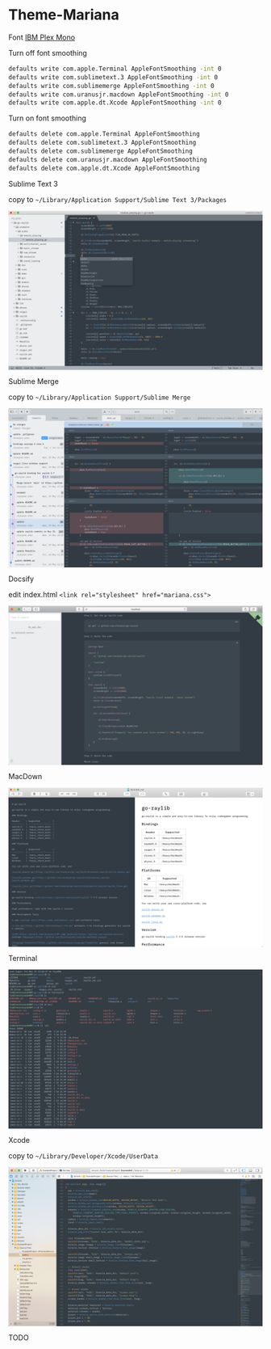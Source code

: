 # Theme-Mariana

Font [IBM Plex Mono](https://github.com/IBM/plex)

Turn off font smoothing

```bash
defaults write com.apple.Terminal AppleFontSmoothing -int 0
defaults write com.sublimetext.3 AppleFontSmoothing -int 0
defaults write com.sublimemerge AppleFontSmoothing -int 0
defaults write com.uranusjr.macdown AppleFontSmoothing -int 0
defaults write com.apple.dt.Xcode AppleFontSmoothing -int 0
```

Turn on font smoothing

```bash
defaults delete com.apple.Terminal AppleFontSmoothing
defaults delete com.sublimetext.3 AppleFontSmoothing
defaults delete com.sublimemerge AppleFontSmoothing
defaults delete com.uranusjr.macdown AppleFontSmoothing
defaults delete com.apple.dt.Xcode AppleFontSmoothing
```

Sublime Text 3

copy to `~/Library/Application Support/Sublime Text 3/Packages`

<img align="center" src="https://github.com/chunqian/Theme-Mariana/blob/main/Snapshot/Sublime Text 3.png">

Sublime Merge

copy to `~/Library/Application Support/Sublime Merge`

<img align="center" src="https://github.com/chunqian/Theme-Mariana/blob/main/Snapshot/Sublime Merge.png">

Docsify

edit index.html `<link rel="stylesheet" href="mariana.css">`

<img align="center" src="https://github.com/chunqian/Theme-Mariana/blob/main/Snapshot/Docsify.png">

MacDown

<img align="center" src="https://github.com/chunqian/Theme-Mariana/blob/main/Snapshot/MacDown.png">

Terminal

<img align="center" src="https://github.com/chunqian/Theme-Mariana/blob/main/Snapshot/Apple Terminal.png">

Xcode

copy to `~/Library/Developer/Xcode/UserData`

<img align="center" src="https://github.com/chunqian/Theme-Mariana/blob/main/Snapshot/Xcode.png">

TODO
